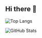 ## Hi there 👋

![Top Langs](https://github-readme-stats.vercel.app/api/top-langs/?username=TeoBarrena&layout=compact&theme=dark)

![GitHub Stats](https://github-readme-stats.vercel.app/api?username=TeoBarrena&show_icons=true&count_private=true&theme=dark)
